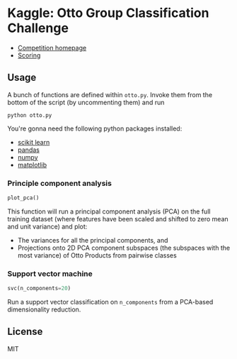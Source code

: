 # Kaggle: Otto Group Classification Challenge

- [Competition homepage](https://www.kaggle.com/c/otto-group-product-classification-challenge)
- [Scoring](https://www.kaggle.com/c/otto-group-product-classification-challenge/details/evaluation)

## Usage

A bunch of functions are defined within `otto.py`. Invoke them from the
bottom of the script (by uncommenting them) and run

```
python otto.py
```

You're gonna need the following python packages installed:

- [scikit learn](http://scikit-learn.org/stable/)
- [pandas](http://pandas.pydata.org/)
- [numpy](http://www.numpy.org/)
- [matplotlib](http://matplotlib.org/)

### Principle component analysis

```python
plot_pca()
```

This function will run a principal component analysis (PCA) on the full training
dataset (where features have been scaled and shifted to zero mean and unit variance)
and plot:

- The variances for all the principal components, and
- Projections onto 2D PCA component subspaces (the subspaces with the most variance)
  of Otto Products from pairwise classes




### Support vector machine

```python
svc(n_components=20)
```

Run a support vector classification on `n_components` from a PCA-based dimensionality
reduction.

## License

MIT

